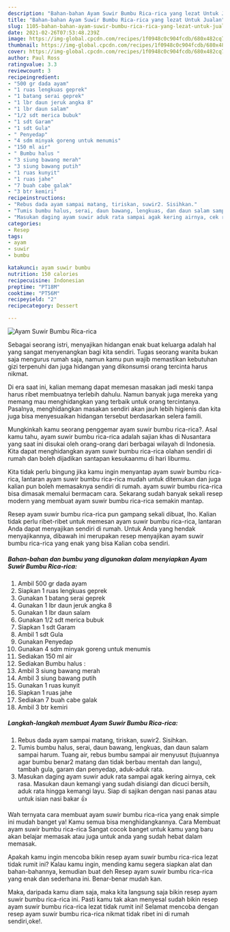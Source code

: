 ```yaml
---
description: "Bahan-bahan Ayam Suwir Bumbu Rica-rica yang lezat Untuk Jualan"
title: "Bahan-bahan Ayam Suwir Bumbu Rica-rica yang lezat Untuk Jualan"
slug: 1105-bahan-bahan-ayam-suwir-bumbu-rica-rica-yang-lezat-untuk-jualan
date: 2021-02-26T07:53:48.239Z
image: https://img-global.cpcdn.com/recipes/1f0948c0c904fcdb/680x482cq70/ayam-suwir-bumbu-rica-rica-foto-resep-utama.jpg
thumbnail: https://img-global.cpcdn.com/recipes/1f0948c0c904fcdb/680x482cq70/ayam-suwir-bumbu-rica-rica-foto-resep-utama.jpg
cover: https://img-global.cpcdn.com/recipes/1f0948c0c904fcdb/680x482cq70/ayam-suwir-bumbu-rica-rica-foto-resep-utama.jpg
author: Paul Ross
ratingvalue: 3.3
reviewcount: 3
recipeingredient:
- "500 gr dada ayam"
- "1 ruas lengkuas geprek"
- "1 batang serai geprek"
- "1 lbr daun jeruk angka 8"
- "1 lbr daun salam"
- "1/2 sdt merica bubuk"
- "1 sdt Garam"
- "1 sdt Gula"
- " Penyedap"
- "4 sdm minyak goreng untuk menumis"
- "150 ml air"
- " Bumbu halus "
- "3 siung bawang merah"
- "3 siung bawang putih"
- "1 ruas kunyit"
- "1 ruas jahe"
- "7 buah cabe galak"
- "3 btr kemiri"
recipeinstructions:
- "Rebus dada ayam sampai matang, tiriskan, suwir2. Sisihkan."
- "Tumis bumbu halus, serai, daun bawang, lengkuas, dan daun salam sampai harum. Tuang air, rebus bumbu sampai air menyusut (tujuannya agar bumbu benar2 matang dan tidak berbau mentah dan langu), tambah gula, garam dan penyedap, aduk-aduk rata."
- "Masukan daging ayam suwir aduk rata sampai agak kering airnya, cek rasa. Masukan daun kemangi yang sudah disiangi dan dicuci bersih, aduk rata hingga kemangi layu. Siap di sajikan dengan nasi panas atau untuk isian nasi bakar 👍"
categories:
- Resep
tags:
- ayam
- suwir
- bumbu

katakunci: ayam suwir bumbu 
nutrition: 150 calories
recipecuisine: Indonesian
preptime: "PT18M"
cooktime: "PT56M"
recipeyield: "2"
recipecategory: Dessert

---
```



![Ayam Suwir Bumbu Rica-rica](https://img-global.cpcdn.com/recipes/1f0948c0c904fcdb/680x482cq70/ayam-suwir-bumbu-rica-rica-foto-resep-utama.jpg)

Sebagai seorang istri, menyajikan hidangan enak buat keluarga adalah hal yang sangat menyenangkan bagi kita sendiri. Tugas seorang  wanita bukan saja mengurus rumah saja, namun kamu pun wajib memastikan kebutuhan gizi terpenuhi dan juga hidangan yang dikonsumsi orang tercinta harus nikmat.

Di era  saat ini, kalian memang dapat memesan masakan jadi meski tanpa harus ribet membuatnya terlebih dahulu. Namun banyak juga mereka yang memang mau menghidangkan yang terbaik untuk orang tercintanya. Pasalnya, menghidangkan masakan sendiri akan jauh lebih higienis dan kita juga bisa menyesuaikan hidangan tersebut berdasarkan selera famili. 



Mungkinkah kamu seorang penggemar ayam suwir bumbu rica-rica?. Asal kamu tahu, ayam suwir bumbu rica-rica adalah sajian khas di Nusantara yang saat ini disukai oleh orang-orang dari berbagai wilayah di Indonesia. Kita dapat menghidangkan ayam suwir bumbu rica-rica olahan sendiri di rumah dan boleh dijadikan santapan kesukaanmu di hari liburmu.

Kita tidak perlu bingung jika kamu ingin menyantap ayam suwir bumbu rica-rica, lantaran ayam suwir bumbu rica-rica mudah untuk ditemukan dan juga kalian pun boleh memasaknya sendiri di rumah. ayam suwir bumbu rica-rica bisa dimasak memalui bermacam cara. Sekarang sudah banyak sekali resep modern yang membuat ayam suwir bumbu rica-rica semakin mantap.

Resep ayam suwir bumbu rica-rica pun gampang sekali dibuat, lho. Kalian tidak perlu ribet-ribet untuk memesan ayam suwir bumbu rica-rica, lantaran Anda dapat menyajikan sendiri di rumah. Untuk Anda yang hendak menyajikannya, dibawah ini merupakan resep menyajikan ayam suwir bumbu rica-rica yang enak yang bisa Kalian coba sendiri.

<!--inarticleads1-->

##### Bahan-bahan dan bumbu yang digunakan dalam menyiapkan Ayam Suwir Bumbu Rica-rica:

1. Ambil 500 gr dada ayam
1. Siapkan 1 ruas lengkuas geprek
1. Gunakan 1 batang serai geprek
1. Gunakan 1 lbr daun jeruk angka 8
1. Gunakan 1 lbr daun salam
1. Gunakan 1/2 sdt merica bubuk
1. Siapkan 1 sdt Garam
1. Ambil 1 sdt Gula
1. Gunakan  Penyedap
1. Gunakan 4 sdm minyak goreng untuk menumis
1. Sediakan 150 ml air
1. Sediakan  Bumbu halus :
1. Ambil 3 siung bawang merah
1. Ambil 3 siung bawang putih
1. Gunakan 1 ruas kunyit
1. Siapkan 1 ruas jahe
1. Sediakan 7 buah cabe galak
1. Ambil 3 btr kemiri




<!--inarticleads2-->

##### Langkah-langkah membuat Ayam Suwir Bumbu Rica-rica:

1. Rebus dada ayam sampai matang, tiriskan, suwir2. Sisihkan.
1. Tumis bumbu halus, serai, daun bawang, lengkuas, dan daun salam sampai harum. Tuang air, rebus bumbu sampai air menyusut (tujuannya agar bumbu benar2 matang dan tidak berbau mentah dan langu), tambah gula, garam dan penyedap, aduk-aduk rata.
1. Masukan daging ayam suwir aduk rata sampai agak kering airnya, cek rasa. Masukan daun kemangi yang sudah disiangi dan dicuci bersih, aduk rata hingga kemangi layu. Siap di sajikan dengan nasi panas atau untuk isian nasi bakar 👍




Wah ternyata cara membuat ayam suwir bumbu rica-rica yang enak simple ini mudah banget ya! Kamu semua bisa menghidangkannya. Cara Membuat ayam suwir bumbu rica-rica Sangat cocok banget untuk kamu yang baru akan belajar memasak atau juga untuk anda yang sudah hebat dalam memasak.

Apakah kamu ingin mencoba bikin resep ayam suwir bumbu rica-rica lezat tidak rumit ini? Kalau kamu ingin, mending kamu segera siapkan alat dan bahan-bahannya, kemudian buat deh Resep ayam suwir bumbu rica-rica yang enak dan sederhana ini. Benar-benar mudah kan. 

Maka, daripada kamu diam saja, maka kita langsung saja bikin resep ayam suwir bumbu rica-rica ini. Pasti kamu tak akan menyesal sudah bikin resep ayam suwir bumbu rica-rica lezat tidak rumit ini! Selamat mencoba dengan resep ayam suwir bumbu rica-rica nikmat tidak ribet ini di rumah sendiri,oke!.


